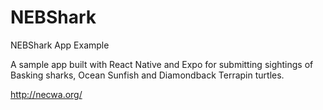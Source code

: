 # NEBShark
NEBShark App Example

A sample app built with React Native and Expo for submitting sightings of Basking sharks, Ocean Sunfish 
and Diamondback Terrapin turtles.

http://necwa.org/
